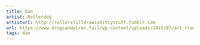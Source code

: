 ```yaml
---
title: Dan
artist: Rollerdog
artisturl: http://rollerstilldrawsshittystuff.tumblr.com
url: https://www.drugsandwires.fail/wp-content/uploads/2015/07/art_trade___dan_by_rollerdog-d76z8pk.gif
tags: dan
---
```

